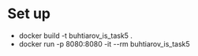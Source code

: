 # Set up
* docker build -t buhtiarov_is_task5 .
* docker run -p 8080:8080 -it --rm buhtiarov_is_task5